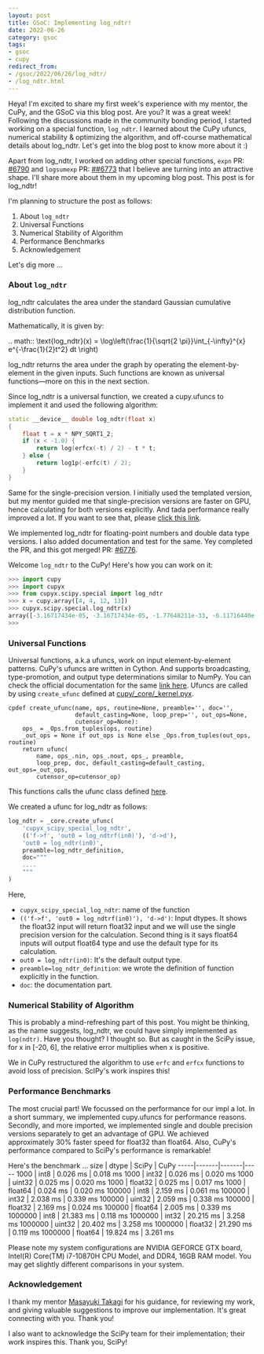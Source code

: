 ```yaml
---
layout: post
title: GSoC: Implementing log_ndtr!
date: 2022-06-26
category: gsoc
tags: 
- gsoc
- cupy
redirect_from:
- /gsoc/2022/06/26/log_ndtr/
- /log_ndtr.html
---
```


Heya! I'm excited to share my first week's experience
with my mentor, the CuPy, and the GSoC via this blog post.
Are you? It was a great week! Following the discussions
made in the community bonding period, I started working
on a special function, `log_ndtr`. I learned about the
CuPy ufuncs, numerical stability & optimizing the algorithm,
and off-course mathematical details about log_ndtr.
Let's get into the blog post to know more about it :)

Apart from log_ndtr, I worked on adding other
special functions, `expn` PR:
[#6790](https://github.com/cupy/cupy/pull/6790) and
`logsumexp` PR: [##6773](https://github.com/cupy/cupy/pull/6773)
that I believe are turning into an attractive shape.
I'll share more about them in my upcoming blog post.
This post is for log_ndtr!

I'm planning to structure the post as follows:
1. About `log_ndtr`
2. Universal Functions
3. Numerical Stability of Algorithm
4. Performance Benchmarks
5. Acknowledgement

Let's dig more ...

### **About `log_ndtr`**

log_ndtr calculates the area under the standard
Gaussian cumulative distribution function.

Mathematically, it is given by:

.. math::
    \text{log\_ndtr}(x) = \log\left(\frac{1}{\sqrt{2 \pi}}\int_{-\infty}^{x} e^{-\frac{1}{2}t^2} dt \right)

log_ndtr returns the area under the graph by
operating the element-by-element in the given
inputs. Such functions are known as universal
functions—more on this in the next section.

Since log_ndtr is a universal function, we
created a cupy.ufuncs to implement it and used
the following algorithm:
```cpp
static __device__ double log_ndtr(float x)
{
    float t = x * NPY_SQRT1_2;
    if (x < -1.0) {
        return log(erfcx(-t) / 2) - t * t;
    } else {
        return log1p(-erfc(t) / 2);
    }
}
```
Same for the single-precision version. I
initially used the templated version, but my
mentor guided me that single-precision versions
are faster on GPU, hence calculating for both
versions explicitly. And tada performance really
improved a lot. If you want to see that,
please [click this link](https://github.com/cupy/cupy/pull/6776#issuecomment-1154865687).

We implemented log_ndtr for floating-point
numbers and double data type versions. I
also added documentation and test for the same.
Yey completed the PR, and this got merged!
PR: [#6776](https://github.com/cupy/cupy/pull/6776).

Welcome `log_ndtr` to the CuPy! Here's how you can work on it:
```python
>>> import cupy
>>> import cupyx
>>> from cupyx.scipy.special import log_ndtr
>>> x = cupy.array([4, 4, 12, 13])
>>> cupyx.scipy.special.log_ndtr(x)
array([-3.16717434e-05, -3.16717434e-05, -1.77648211e-33, -6.11716440e-39])
>>>
```

### **Universal Functions**
Universal functions, a.k.a ufuncs, work on input
element-by-element patterns. CuPy's ufuncs are
written in Cython. And supports broadcasting,
type-promotion, and output type determinations
similar to NumPy. You can check the official
documentation for the same
[link here](https://docs.cupy.dev/en/stable/reference/ufunc.html).
Ufuncs are called by using `create_ufunc` defined
at [cupy/_core/_kernel.pyx](https://github.com/cupy/cupy/blob/master/cupy/_core/_kernel.pyx).
```cython
cpdef create_ufunc(name, ops, routine=None, preamble='', doc='',
                   default_casting=None, loop_prep='', out_ops=None,
                   cutensor_op=None):
    ops_ = _Ops.from_tuples(ops, routine)
    _out_ops = None if out_ops is None else _Ops.from_tuples(out_ops, routine)
    return ufunc(
        name, ops_.nin, ops_.nout, ops_, preamble,
        loop_prep, doc, default_casting=default_casting, out_ops=_out_ops,
        cutensor_op=cutensor_op)
```
This functions calls the ufunc class
defined [here](https://github.com/cupy/cupy/blob/master/cupy/_core/_kernel.pyx#L1071-L1326).

We created a ufunc for log_ndtr as follows:
```python
log_ndtr = _core.create_ufunc(
    'cupyx_scipy_special_log_ndtr',
    (('f->f', 'out0 = log_ndtrf(in0)'), 'd->d'),
    'out0 = log_ndtr(in0)',
    preamble=log_ndtr_definition,
    doc="""
    ....
    """
)
```
Here,
- `cupyx_scipy_special_log_ndtr`: name of the function
- `(('f->f', 'out0 = log_ndtrf(in0)'), 'd->d')`: Input dtypes.
It shows the float32 input will return float32
input and we will use the single precision
version for the calculation. Second thing
is it says float64 inputs will output
float64 type and use the default type for its calculation.
- `out0 = log_ndtr(in0)`: It's the default output type.
- `preamble=log_ndtr_definition`: we wrote the
definition of function explicitly in the function.
- `doc`: the documentation part.

### **Numerical Stability of Algorithm**
This is probably a mind-refreshing part of this post.
You might be thinking, as the name suggests, log_ndtr,
we could have simply implemented as `log(ndtr)`.
Have you thought? I thought so. But as caught in the
SciPy issue, for x in [-20, 6], the relative error
multiplies when x is positive.

We in CuPy restructured the algorithm to use
`erfc` and `erfcx` functions to avoid loss
of precision. ScIPy's work inspires this!

### **Performance Benchmarks**
The most crucial part! We focussed on the performance
for our impl a lot. In a short summary, we implemented
cupy.ufuncs for performance reasons. Secondly,
and more imported, we implemented single and
double precision versions separately to get an
advantage of GPU. We achieved approximately 30%
faster speed for float32 than float64. Also, CuPy's
performance compared to SciPy's performance is remarkable! 

Here's the benchmark ...
size | dtype | SciPy | CuPy
-----|-------|-------|-----
1000 | int8 | 0.026 ms | 0.018 ms
1000 | int32 | 0.026 ms | 0.020 ms
1000 | uint32 | 0.025 ms | 0.020 ms
1000 | float32 | 0.025 ms | 0.017 ms
1000 | float64 | 0.024 ms | 0.020 ms
100000 | int8 | 2.159 ms | 0.061 ms
100000 | int32 | 2.038 ms | 0.339 ms
100000 | uint32 | 2.059 ms | 0.338 ms
100000 | float32 | 2.169 ms | 0.024 ms
100000 | float64 | 2.005 ms | 0.339 ms
1000000 | int8 | 21.383 ms | 0.118 ms
1000000 | int32 | 20.215 ms | 3.258 ms
1000000 | uint32 | 20.402 ms | 3.258 ms
1000000 | float32 | 21.290 ms | 0.119 ms
1000000 | float64 | 19.824 ms | 3.261 ms

Please note my system configurations are NVIDIA
GEFORCE GTX board, Intel(R) Core(TM) i7-10870H CPU Model,
and DDR4, 16GB RAM model. You may get slightly different
comparisons in your system.

### **Acknowledgement**
I thank my mentor [Masayuki Takagi](https://github.com/takagi)
for his guidance, for reviewing my work,
and giving valuable suggestions to improve our
implementation. It's great connecting with you. Thank you!

I also want to acknowledge the SciPy team for
their implementation; their work inspires this. Thank you, SciPy!
